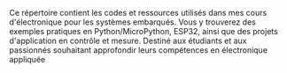 Ce répertoire contient les codes et ressources utilisés dans mes cours d'électronique pour les systèmes embarqués. Vous y trouverez des exemples pratiques en Python/MicroPython, ESP32, ainsi que des projets d'application en contrôle et mesure. 
Destiné aux étudiants et aux passionnés souhaitant approfondir leurs compétences en électronique appliquée
